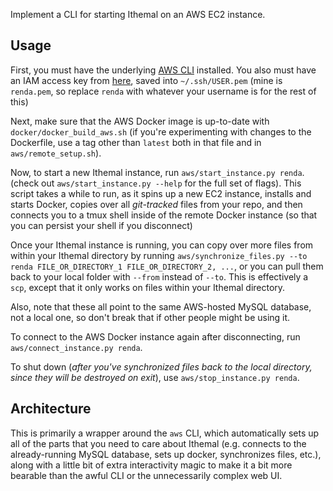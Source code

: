 Implement a CLI for starting Ithemal on an AWS EC2 instance.

## Usage

First, you must have the underlying [AWS CLI](https://aws.amazon.com/cli/) installed. You also must have an IAM access key from [here](https://console.aws.amazon.com/iam/home), saved into `~/.ssh/USER.pem` (mine is `renda.pem`, so replace `renda` with whatever your username is for the rest of this)

Next, make sure that the AWS Docker image is up-to-date with `docker/docker_build_aws.sh` (if you're experimenting with changes to the Dockerfile, use a tag other than `latest` both in that file and in `aws/remote_setup.sh`).

Now, to start a new Ithemal instance, run `aws/start_instance.py renda`. (check out `aws/start_instance.py --help` for the full set of flags). This script takes a while to run, as it spins up a new EC2 instance, installs and starts Docker, copies over all *git-tracked* files from your repo, and then connects you to a tmux shell inside of the remote Docker instance (so that you can persist your shell if you disconnect)

Once your Ithemal instance is running, you can copy over more files from within your Ithemal directory by running `aws/synchronize_files.py --to renda FILE_OR_DIRECTORY_1 FILE_OR_DIRECTORY_2, ...`, or you can pull them back to your local folder with `--from` instead of `--to`. This is effectively a `scp`, except that it only works on files within your Ithemal directory.

Also, note that these all point to the same AWS-hosted MySQL database, not a local one, so don't break that if other people might be using it.

To connect to the AWS Docker instance again after disconnecting, run `aws/connect_instance.py renda`.

To shut down (*after you've synchronized files back to the local directory, since they will be destroyed on exit*), use `aws/stop_instance.py renda`.

## Architecture

This is primarily a wrapper around the `aws` CLI, which automatically sets up all of the parts that you need to care about Ithemal (e.g. connects to the already-running MySQL database, sets up docker, synchronizes files, etc.), along with a little bit of extra interactivity magic to make it a bit more bearable than the awful CLI or the unnecessarily complex web UI.
